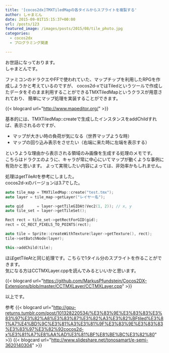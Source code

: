 ```yaml
---
title: '[cocos2dx]TMXTiledMapの各タイルからスプライトを複製する'
author: しゃまとん
date: 2015-09-01T15:15:37+00:00
url: /posts/123
featured_image: /images/posts/2015/08/tile_photo.jpg
categories:
  - cocos2dx
  - プログラミング関連

---
```

お世話になっております。  
しゃまとんです。

ファミコンのドラクエやFFで使われていた、マップチップを利用したRPGを作成しようかと考えているのですが、
cocos2d-xではTiledというツールで作成したデータをそのまま利用することができるTMXTiledMapというクラスが用意されており、
簡単にマップ処理を実装することができます。

<!--more-->

{{< blogcard url="http://www.mapeditor.org/" >}}

基本的には、TMXTiledMap::createで生成したインスタンスをaddChildすれば、表示されるのですが、

 * マップが大きい時の負荷が気になる（世界マップような時）
 * マップの回り込み表示をさせたい（右端に来た時に左端を表示する）

というような理由から表示される領域のみ画像を生成する処理のメモです。  
こちらはドラクエのように、キャラが常に中心にいてマップが動くような事例に有効かと思います。
よって実現したい内容によっては、非効率かもしれません。

処理はgetTileAtを参考にしました。  
cocos2d-xのバージョンは3.7でした。

```cpp
auto tile_map = TMXTiledMap::create("test.tmx");
auto layer = tile_map->getLayer("レイヤー名");

auto gid      = layer->getTileGIDAt(Vec2(1, 2)); // x, y
auto tile_set = layer->getTileSet();

Rect rect = tile_set->getRectForGID(gid);
rect = CC_RECT_PIXELS_TO_POINTS(rect);

auto tile = Sprite::createWithTexture(layer->getTexture(), rect);
tile->setBatchNode(layer);

this->addChild(tile);
```

ほぼgetTileAtと同じ処理です。こちらで1タイル分のスプライトを作ることができます。  
気になる方はCCTMXLayer.cppを読んでみるといいかと思います。


{{< blogcard url="https://github.com/MarkusPfundstein/Cocos2DX-Extensions/blob/master/CCTMXLayer/CCTMXLayer.cpp" >}}

以上です。

参考
{{< blogcard url="http://gpu-returns.tumblr.com/post/101328220534/%E3%83%9E%E3%83%83%E3%83%97%E3%82%A8%E3%83%87%E3%82%A3%E3%82%BFtiled%E3%81%A7%E4%BD%9C%E3%81%A3%E3%81%9F%E3%83%9E%E3%83%83%E3%83%97%E3%82%92cocos2d-x%E3%81%A7%E8%AA%AD%E3%81%BF%E8%BE%BC%E3%82%80" >}}
{{< blogcard url="http://www.slideshare.net/tonosamart/e-semi-3620140304" >}}